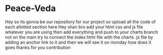 # Peace-Veda
Hey so its gonna be our repository for our project so upload all the code of each allotted section here
Hey shan bro add your html css and js file whatever you are using then add everything and push to your charts branch not on the main 
try to connect the index.html file with the charts .js file by adding an anchor link to it and then we will see it on monday how does it goes 
thanks for you contribution
